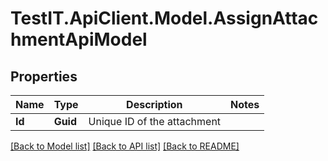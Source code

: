# TestIT.ApiClient.Model.AssignAttachmentApiModel

## Properties

Name | Type | Description | Notes
------------ | ------------- | ------------- | -------------
**Id** | **Guid** | Unique ID of the attachment | 

[[Back to Model list]](../README.md#documentation-for-models) [[Back to API list]](../README.md#documentation-for-api-endpoints) [[Back to README]](../README.md)

